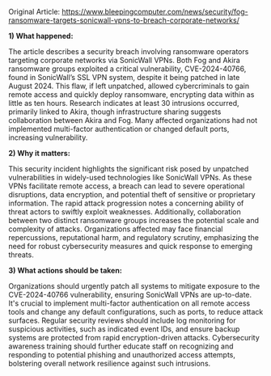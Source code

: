 Original Article: https://www.bleepingcomputer.com/news/security/fog-ransomware-targets-sonicwall-vpns-to-breach-corporate-networks/

**1) What happened:**

The article describes a security breach involving ransomware operators targeting corporate networks via SonicWall VPNs. Both Fog and Akira ransomware groups exploited a critical vulnerability, CVE-2024-40766, found in SonicWall’s SSL VPN system, despite it being patched in late August 2024. This flaw, if left unpatched, allowed cybercriminals to gain remote access and quickly deploy ransomware, encrypting data within as little as ten hours. Research indicates at least 30 intrusions occurred, primarily linked to Akira, though infrastructure sharing suggests collaboration between Akira and Fog. Many affected organizations had not implemented multi-factor authentication or changed default ports, increasing vulnerability.

**2) Why it matters:**

This security incident highlights the significant risk posed by unpatched vulnerabilities in widely-used technologies like SonicWall VPNs. As these VPNs facilitate remote access, a breach can lead to severe operational disruptions, data encryption, and potential theft of sensitive or proprietary information. The rapid attack progression notes a concerning ability of threat actors to swiftly exploit weaknesses. Additionally, collaboration between two distinct ransomware groups increases the potential scale and complexity of attacks. Organizations affected may face financial repercussions, reputational harm, and regulatory scrutiny, emphasizing the need for robust cybersecurity measures and quick response to emerging threats.

**3) What actions should be taken:**

Organizations should urgently patch all systems to mitigate exposure to the CVE-2024-40766 vulnerability, ensuring SonicWall VPNs are up-to-date. It's crucial to implement multi-factor authentication on all remote access tools and change any default configurations, such as ports, to reduce attack surfaces. Regular security reviews should include log monitoring for suspicious activities, such as indicated event IDs, and ensure backup systems are protected from rapid encryption-driven attacks. Cybersecurity awareness training should further educate staff on recognizing and responding to potential phishing and unauthorized access attempts, bolstering overall network resilience against such intrusions.